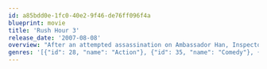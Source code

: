 ```yaml
---
id: a85bdd0e-1fc0-40e2-9f46-de76ff096f4a
blueprint: movie
title: 'Rush Hour 3'
release_date: '2007-08-08'
overview: "After an attempted assassination on Ambassador Han, Inspector Lee and Detective Carter are back in action as they head to Paris to protect a French woman with knowledge of the Triads' secret leaders. Lee also holds secret meetings with a United Nations authority, but his personal struggles with a Chinese criminal mastermind named Kenji, which reveals that it's Lee's long-lost...brother."
genres: '[{"id": 28, "name": "Action"}, {"id": 35, "name": "Comedy"}, {"id": 80, "name": "Crime"}, {"id": 53, "name": "Thriller"}]'
---
```

